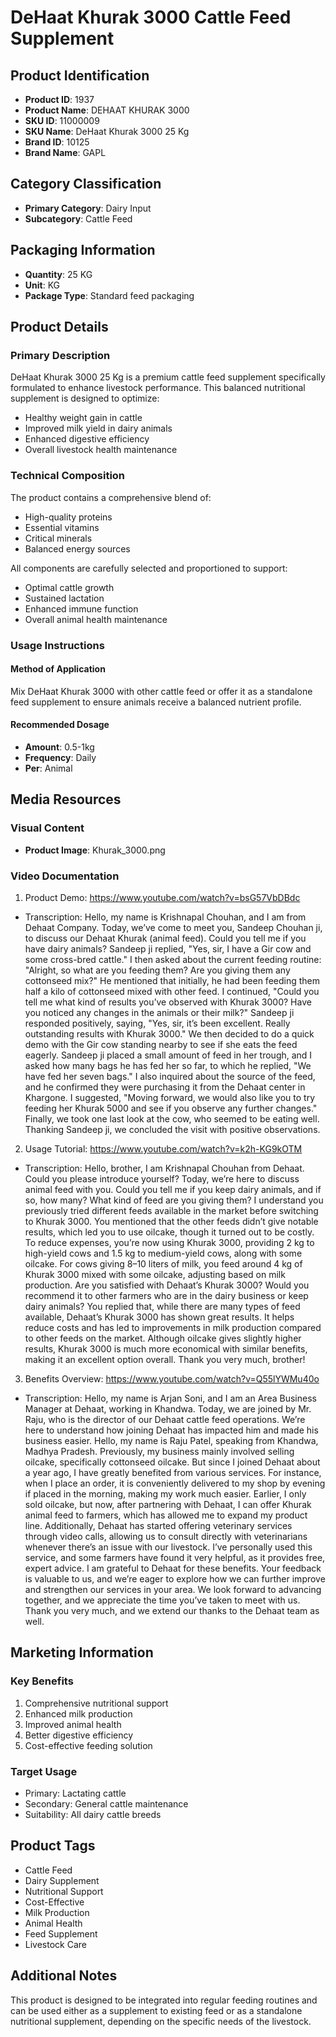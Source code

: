 # DeHaat Khurak 3000 Cattle Feed Supplement

## Product Identification
- **Product ID**: 1937
- **Product Name**: DEHAAT KHURAK 3000
- **SKU ID**: 11000009
- **SKU Name**: DeHaat Khurak 3000 25 Kg
- **Brand ID**: 10125
- **Brand Name**: GAPL

## Category Classification
- **Primary Category**: Dairy Input
- **Subcategory**: Cattle Feed

## Packaging Information
- **Quantity**: 25 KG
- **Unit**: KG
- **Package Type**: Standard feed packaging

## Product Details
### Primary Description
DeHaat Khurak 3000 25 Kg is a premium cattle feed supplement specifically formulated to enhance livestock performance. This balanced nutritional supplement is designed to optimize:
- Healthy weight gain in cattle
- Improved milk yield in dairy animals
- Enhanced digestive efficiency
- Overall livestock health maintenance

### Technical Composition
The product contains a comprehensive blend of:
- High-quality proteins
- Essential vitamins
- Critical minerals
- Balanced energy sources

All components are carefully selected and proportioned to support:
- Optimal cattle growth
- Sustained lactation
- Enhanced immune function
- Overall animal health maintenance

### Usage Instructions
#### Method of Application
Mix DeHaat Khurak 3000 with other cattle feed or offer it as a standalone feed supplement to ensure animals receive a balanced nutrient profile.

#### Recommended Dosage
- **Amount**: 0.5-1kg
- **Frequency**: Daily
- **Per**: Animal

## Media Resources
### Visual Content
- **Product Image**: Khurak_3000.png

### Video Documentation
1. Product Demo: https://www.youtube.com/watch?v=bsG57VbDBdc
- Transcription: Hello, my name is Krishnapal Chouhan, and I am from Dehaat Company. Today, we’ve come to meet you, Sandeep Chouhan ji, to discuss our Dehaat Khurak (animal feed). Could you tell me if you have dairy animals? Sandeep ji replied, "Yes, sir, I have a Gir cow and some cross-bred cattle." I then asked about the current feeding routine: "Alright, so what are you feeding them? Are you giving them any cottonseed mix?" He mentioned that initially, he had been feeding them half a kilo of cottonseed mixed with other feed. I continued, "Could you tell me what kind of results you’ve observed with Khurak 3000? Have you noticed any changes in the animals or their milk?" Sandeep ji responded positively, saying, "Yes, sir, it’s been excellent. Really outstanding results with Khurak 3000."
We then decided to do a quick demo with the Gir cow standing nearby to see if she eats the feed eagerly. Sandeep ji placed a small amount of feed in her trough, and I asked how many bags he has fed her so far, to which he replied, "We have fed her seven bags." I also inquired about the source of the feed, and he confirmed they were purchasing it from the Dehaat center in Khargone. I suggested, "Moving forward, we would also like you to try feeding her Khurak 5000 and see if you observe any further changes." Finally, we took one last look at the cow, who seemed to be eating well. Thanking Sandeep ji, we concluded the visit with positive observations.

2. Usage Tutorial: https://www.youtube.com/watch?v=k2h-KG9kOTM
- Transcription: Hello, brother, I am Krishnapal Chouhan from Dehaat. Could you please introduce yourself? Today, we’re here to discuss animal feed with you. Could you tell me if you keep dairy animals, and if so, how many? What kind of feed are you giving them? I understand you previously tried different feeds available in the market before switching to Khurak 3000. You mentioned that the other feeds didn’t give notable results, which led you to use oilcake, though it turned out to be costly. To reduce expenses, you’re now using Khurak 3000, providing 2 kg to high-yield cows and 1.5 kg to medium-yield cows, along with some oilcake. For cows giving 8–10 liters of milk, you feed around 4 kg of Khurak 3000 mixed with some oilcake, adjusting based on milk production.
Are you satisfied with Dehaat’s Khurak 3000? Would you recommend it to other farmers who are in the dairy business or keep dairy animals? You replied that, while there are many types of feed available, Dehaat’s Khurak 3000 has shown great results. It helps reduce costs and has led to improvements in milk production compared to other feeds on the market. Although oilcake gives slightly higher results, Khurak 3000 is much more economical with similar benefits, making it an excellent option overall. Thank you very much, brother!

3. Benefits Overview: https://www.youtube.com/watch?v=Q55lYWMu40o
- Transcription: Hello, my name is Arjan Soni, and I am an Area Business Manager at Dehaat, working in Khandwa. Today, we are joined by Mr. Raju, who is the director of our Dehaat cattle feed operations. We’re here to understand how joining Dehaat has impacted him and made his business easier.
Hello, my name is Raju Patel, speaking from Khandwa, Madhya Pradesh. Previously, my business mainly involved selling oilcake, specifically cottonseed oilcake. But since I joined Dehaat about a year ago, I have greatly benefited from various services. For instance, when I place an order, it is conveniently delivered to my shop by evening if placed in the morning, making my work much easier. Earlier, I only sold oilcake, but now, after partnering with Dehaat, I can offer Khurak animal feed to farmers, which has allowed me to expand my product line.
Additionally, Dehaat has started offering veterinary services through video calls, allowing us to consult directly with veterinarians whenever there’s an issue with our livestock. I’ve personally used this service, and some farmers have found it very helpful, as it provides free, expert advice. I am grateful to Dehaat for these benefits.
Your feedback is valuable to us, and we’re eager to explore how we can further improve and strengthen our services in your area. We look forward to advancing together, and we appreciate the time you’ve taken to meet with us. Thank you very much, and we extend our thanks to the Dehaat team as well.


## Marketing Information
### Key Benefits
1. Comprehensive nutritional support
2. Enhanced milk production
3. Improved animal health
4. Better digestive efficiency
5. Cost-effective feeding solution

### Target Usage
- Primary: Lactating cattle
- Secondary: General cattle maintenance
- Suitability: All dairy cattle breeds

## Product Tags
- Cattle Feed
- Dairy Supplement
- Nutritional Support
- Cost-Effective
- Milk Production
- Animal Health
- Feed Supplement
- Livestock Care

## Additional Notes
This product is designed to be integrated into regular feeding routines and can be used either as a supplement to existing feed or as a standalone nutritional supplement, depending on the specific needs of the livestock.